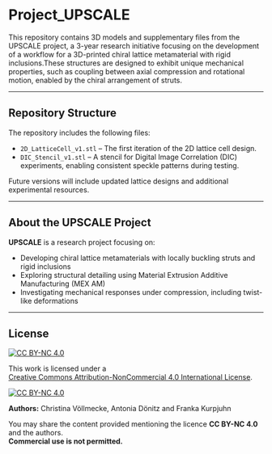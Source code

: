 # Project_UPSCALE
This repository contains 3D models and supplementary files from the UPSCALE project, a 3-year research initiative focusing on the development of a workflow for a 3D-printed chiral lattice metamaterial with rigid inclusions.These structures are designed to exhibit unique mechanical properties, such as coupling between axial compression and rotational motion, enabled by the chiral arrangement of struts.

---

## Repository Structure

The repository includes the following files:

- `2D_LatticeCell_v1.stl` – The first iteration of the 2D lattice cell design.  
- `DIC_Stencil_v1.stl` – A stencil for Digital Image Correlation (DIC) experiments, enabling consistent speckle patterns during testing.  

Future versions will include updated lattice designs and additional experimental resources.

---

## About the UPSCALE Project

**UPSCALE** is a research project focusing on:
- Developing chiral lattice metamaterials with locally buckling struts and rigid inclusions
- Exploring structural detailing using Material Extrusion Additive Manufacturing (MEX AM)
- Investigating mechanical responses under compression, including twist-like deformations

---

## License

[![CC BY-NC 4.0][cc-by-nc-shield]][cc-by-nc]

This work is licensed under a  
[Creative Commons Attribution-NonCommercial 4.0 International License][cc-by-nc].

[![CC BY-NC 4.0][cc-by-nc-image]][cc-by-nc]

[cc-by-nc]: http://creativecommons.org/licenses/by-nc/4.0/  
[cc-by-nc-image]: https://i.creativecommons.org/l/by-nc/4.0/88x31.png  
[cc-by-nc-shield]: https://img.shields.io/badge/License-CC%20BY--NC%204.0-lightgrey.svg

**Authors:** Christina Völlmecke, Antonia Dönitz and Franka Kurpjuhn

You may share the content provided mentioning the licence **CC BY-NC 4.0** and the authors.  
**Commercial use is not permitted.**
